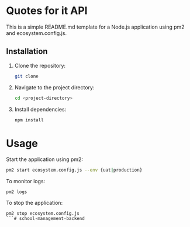 # Quotes for it API

This is a simple README.md template for a Node.js application using pm2 and ecosystem.config.js.

## Installation

1. Clone the repository:
   ```bash
   git clone

2. Navigate to the project directory:
    ```bash
    cd <project-directory>
3. Install dependencies:
    ```bash
    npm install

# Usage
Start the application using pm2:

   ```bash
   pm2 start ecosystem.config.js --env {uat|production}
   ```
To monitor logs:

```
pm2 logs
```

To stop the application:
```
pm2 stop ecosystem.config.js
```# school-management-backend
